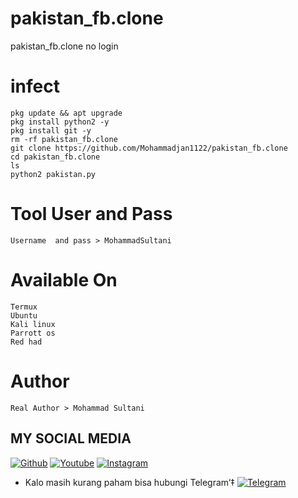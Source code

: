 # pakistan_fb.clone
pakistan_fb.clone  no login
# infect
```
pkg update && apt upgrade 
pkg install python2 -y
pkg install git -y 
rm -rf pakistan_fb.clone
git clone https://github.com/Mohammadjan1122/pakistan_fb.clone
cd pakistan_fb.clone 
ls
python2 pakistan.py

```
# Tool User and Pass 
```
Username  and pass > MohammadSultani
```
# Available On 
```
Termux 
Ubuntu 
Kali linux 
Parrott os
Red had
```
# Author 
```
Real Author > Mohammad Sultani
```

## MY SOCIAL MEDIA
[![Github](https://img.shields.io/badge/Github-mohammad-green?style=for-the-badge&logo=github)](https://github.com/Mohammadjan1122/)
[![Youtube](https://img.shields.io/badge/Youtube-Subscribe-green?style=for-the-badge&logo=Youtube)](https://youtube.com/channel/UC6PezjDN1ofLSXn3onPxzpQ)
[![Instagram](https://img.shields.io/badge/Instagram-mohammad-green?style=for-the-badge&logo=instagram)](https://Instagram.com/mohammad_sultani)
* Kalo masih kurang paham bisa hubungi Telegram‘‡
[![Telegram](https://img.shields.io/badge/Telegram-Mohammad-brightgreen?style=for-the-badge&logo=Telegram)](https://t.me/sultani1122)

